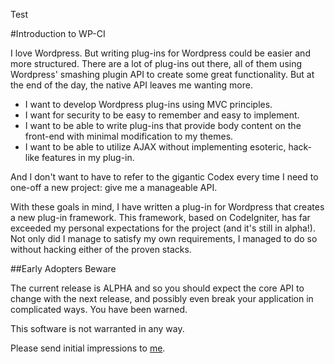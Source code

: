 Test

#Introduction to WP-CI

I love Wordpress. But writing plug-ins for Wordpress could be easier and more structured.  There are a lot of plug-ins out there, all of them using Wordpress' smashing plugin API to create some great functionality.  But at the end of the day, the native API leaves me wanting more.

* I want to develop Wordpress plug-ins using MVC principles.
* I want for security to be easy to remember and easy to implement.
* I want to be able to write plug-ins that provide body content on the front-end with minimal modification to my themes.
* I want to be able to utilize AJAX without implementing esoteric, hack-like features in my plug-in.

And I don't want to have to refer to the gigantic Codex every time I need to one-off a new project: give me a manageable API.

With these goals in mind, I have written a plug-in for Wordpress that creates a new plug-in framework. This framework, based on CodeIgniter, has far exceeded my personal expectations for the project (and it's still in alpha!).  Not only did I manage to satisfy my own requirements, I managed to do so without hacking either of the proven stacks.

##Early Adopters Beware

The current release is ALPHA and so you should expect the core API to change with the next release, and possibly even break your application in complicated ways.  You have been warned.

This software is not warranted in any way.

Please send initial impressions to [me](mailto:aaron@collegeman.net).
